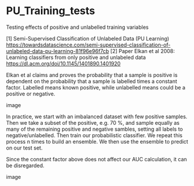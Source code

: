 # PU_Training_tests
Testing effects of positive and unlabelled training variables

[1] Semi-Supervised Classification of Unlabeled Data (PU Learning) https://towardsdatascience.com/semi-supervised-classification-of-unlabeled-data-pu-learning-81f96e96f7cb
[2] Paper Elkan et al 2008: Learning classifiers from only positive and unlabeled data https://dl.acm.org/doi/10.1145/1401890.1401920

Elkan et al claims and proves the probability that a sample is positive is dependent on the probability that a sample is labelled times a constant factor. Labelled means known positive, while unlabelled means could be a positive or negative.

image

In practice, we start with an imbalanced dataset with few positive samples. Then we take a subset of the positive, e.g. 70 %, and sample equally as many of the remaining positive and negative sambles, setting all labels to negative/unlabelled. Then train our probabilistic classifier. We repeat this process n times to build an ensemble. We then use the ensemble to predict on our test set.

Since the constant factor above does not affect our AUC calculation, it can be disregarded.

image

